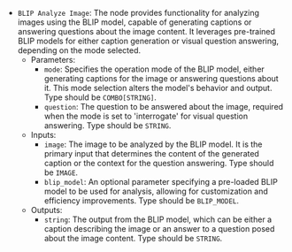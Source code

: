 - `BLIP Analyze Image`: The node provides functionality for analyzing images using the BLIP model, capable of generating captions or answering questions about the image content. It leverages pre-trained BLIP models for either caption generation or visual question answering, depending on the mode selected.
    - Parameters:
        - `mode`: Specifies the operation mode of the BLIP model, either generating captions for the image or answering questions about it. This mode selection alters the model's behavior and output. Type should be `COMBO[STRING]`.
        - `question`: The question to be answered about the image, required when the mode is set to 'interrogate' for visual question answering. Type should be `STRING`.
    - Inputs:
        - `image`: The image to be analyzed by the BLIP model. It is the primary input that determines the content of the generated caption or the context for the question answering. Type should be `IMAGE`.
        - `blip_model`: An optional parameter specifying a pre-loaded BLIP model to be used for analysis, allowing for customization and efficiency improvements. Type should be `BLIP_MODEL`.
    - Outputs:
        - `string`: The output from the BLIP model, which can be either a caption describing the image or an answer to a question posed about the image content. Type should be `STRING`.
